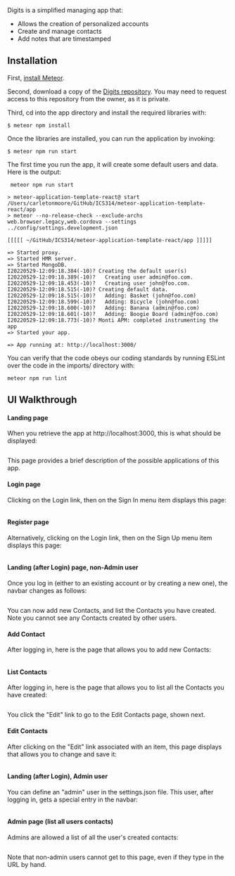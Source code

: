<img src="doc/LandingPage.png" alt="">

Digits is a simplified managing app that:

- Allows the creation of personalized accounts
- Create and manage contacts
- Add notes that are timestamped

## Installation

First, [install Meteor](https://www.meteor.com/install).

Second, download a copy of the [Digits repository](https://github.com/johnnyC808/digits). You may need to request access to this repository from the owner, as it is private.

Third, cd into the app directory and install the required libraries with:

```
$ meteor npm install
```

Once the libraries are installed, you can run the application by invoking:

```
$ meteor npm run start
```

The first time you run the app, it will create some default users and data. Here is the output:

```
 meteor npm run start 

> meteor-application-template-react@ start /Users/carletonmoore/GitHub/ICS314/meteor-application-template-react/app
> meteor --no-release-check --exclude-archs web.browser.legacy,web.cordova --settings ../config/settings.development.json

[[[[[ ~/GitHub/ICS314/meteor-application-template-react/app ]]]]]

=> Started proxy.                             
=> Started HMR server.                        
=> Started MongoDB.                           
I20220529-12:09:18.384(-10)? Creating the default user(s)
I20220529-12:09:18.389(-10)?   Creating user admin@foo.com.
I20220529-12:09:18.453(-10)?   Creating user john@foo.com.
I20220529-12:09:18.515(-10)? Creating default data.
I20220529-12:09:18.515(-10)?   Adding: Basket (john@foo.com)
I20220529-12:09:18.599(-10)?   Adding: Bicycle (john@foo.com)
I20220529-12:09:18.600(-10)?   Adding: Banana (admin@foo.com)
I20220529-12:09:18.601(-10)?   Adding: Boogie Board (admin@foo.com)
I20220529-12:09:18.773(-10)? Monti APM: completed instrumenting the app
=> Started your app.

=> App running at: http://localhost:3000/
```

You can verify that the code obeys our coding standards by running ESLint over the code in the imports/ directory with:

```
meteor npm run lint
```

## UI Walkthrough


#### Landing page

When you retrieve the app at http://localhost:3000, this is what should be displayed:

<img src="doc/LandingPage.png" alt="">

This page provides a brief description of the possible applications of this app.

#### Login page

Clicking on the Login link, then on the Sign In menu item displays this page:

<img src="doc/SignIn.png" alt="">

#### Register page

Alternatively, clicking on the Login link, then on the Sign Up menu item displays this page:

<img src="doc/SignUp.png" alt="">


#### Landing (after Login) page, non-Admin user

Once you log in (either to an existing account or by creating a new one), the navbar changes as follows:

<img src="doc/UserHome.png" alt="">

You can now add new Contacts, and list the Contacts you have created. Note you cannot see any Contacts created by other users.

#### Add Contact

After logging in, here is the page that allows you to add new Contacts:

<img src="doc/AddContact.png" alt="">

#### List Contacts

After logging in, here is the page that allows you to list all the Contacts you have created:

<img src="doc/ListContact.png" alt="">

You click the "Edit" link to go to the Edit Contacts page, shown next.

#### Edit Contacts

After clicking on the "Edit" link associated with an item, this page displays that allows you to change and save it:

<img src="doc/EditContact.png" alt="">

#### Landing (after Login), Admin user

You can define an "admin" user in the settings.json file. This user, after logging in, gets a special entry in the navbar:

<img src="doc/AdminMode.png" alt="">

#### Admin page (list all users contacts)

Admins are allowed a list of all the user's created contacts:

<img src="doc/AdminContacts.png" alt="">

Note that non-admin users cannot get to this page, even if they type in the URL by hand.